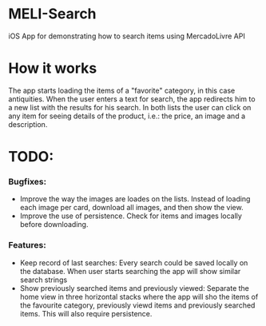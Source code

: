 # MELI-Search
iOS App for demonstrating how to search items using MercadoLivre API

# How it works
The app starts loading the items of a "favorite" category, in this case antiquities. When the user enters a text for search, the app redirects him to a new list with the results for his search. In both lists the user can click on any item for seeing details of the product, i.e.: the price, an image and a description.

# TODO:
### Bugfixes:
- Improve the way the images are loades on the lists. Instead of loading each image per card, download all images, and then show the view.
- Improve the use of persistence. Check for items and images locally before downloading.

### Features:
- Keep record of last searches: Every search could be saved locally on the database. When user starts searching the app will show similar search strings
- Show previously searched items and previously viewed: Separate the home view in three horizontal stacks where the app will sho the items of the favourite category, previously viewd items and previously searched items. This will also require persistence.
